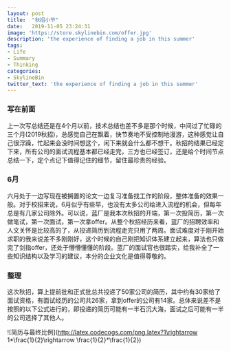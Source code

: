 ```yaml
---
layout: post
title:  "秋招小节"
date:   2019-11-05 23:24:31
image: 'https://store.skylinebin.com/offer.jpg'
description: 'the experience of finding a job in this summer'
tags:
- Life
- Summary
- Thinking
categories:
- SkylineBin
twitter_text: 'the experience of finding a job in this summer'
---  
```


### 写在前面   

上一次写总结还是在4个月以前，技术总结也差不多是那个时候，中间过了忙碌的三个月(2019秋招)，总感觉自己在飘着，快节奏地不受控制地漫游，这种感觉让自己很浮躁，忙起来会没时间想这个，闲下来就会什么都不想干。秋招的结果已经定下来，所有公司的面试流程基本都已经走完，三方也已经签订，还是给个时间节点总结一下，定个点记下值得记住的细节，留住最珍贵的经验。



### 6月  

六月处于一边写现在被搁置的论文一边复习准备找工作的阶段，整体准备的效果一般。对于校招来说，6月似乎有些早，也没有太多公司给进入流程的机会，但每年总是有几家公司除外。可以说，蓝厂是我本次秋招的开端，第一次投简历，第一次做笔试，第一次面试，第一次拿offer。从整个秋招经历来看，蓝厂的招聘效率和人文关怀是比较高的了，从投递简历到流程走完只用了两周。面试难度对于刚开始求职的我来说差不多刚刚好，这个时候的自己刚把知识体系建立起来，算法也只做完了剑指offer，还处于懵懵懂懂的阶段。蓝厂的面试官也很踏实，给我补全了一些知识结构以及学习的建议，本分的企业文化是值得尊敬的。





### 整理  

这次秋招，算上提前批和正式批总共投递了50家公司的简历，其中约有30家给了面试资格，有面试经历的公司共26家，拿到offer的公司有14家。总体来说差不是按照的以下公式进行的，即投递的简历可能有一半石沉大海，面试之后可能有一半的公司选择了其他人。

![简历与最终比例](http://latex.codecogs.com/png.latex?1\rightarrow 1*\frac{1}{2}\rightarrow \frac{1}{2}*\frac{1}{2})








